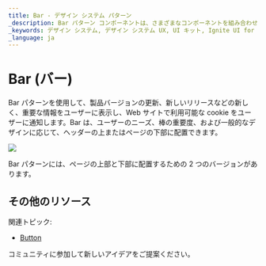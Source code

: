 ```yaml
---
title: Bar - デザイン システム パターン
_description: Bar パターン コンポーネントは、さまざまなコンポーネントを組み合わせて、ページの上部/下部に重要な情報または新しい情報を表示します。
_keywords: デザイン システム, デザイン システム UX, UI キット, Ignite UI for Angular, Angular, Angular デザイン システム, Angular 用のデザイン キット, Figma, Figma to Angular, Figma からコードをエクスポート, Figma HTML, Figma to HTML, Figma UI キット
_language: ja
---
```


# Bar (バー)

Bar パターンを使用して、製品バージョンの更新、新しいリリースなどの新しく、重要な情報をユーザーに表示し、Web サイトで利用可能な cookie をユーザーに通知します。Bar は、ユーザーのニーズ、棒の重要度、および一般的なデザインに応じて、ヘッダーの上またはページの下部に配置できます。

<img class="responsive-img" src="../images/bar.png" srcset="../images/bar@2x.png 2x" />

Bar パターンには、ページの上部と下部に配置するための 2 つのバージョンがあります。

## その他のリソース

関連トピック:

- [Button](../components/button.md)
  <div class="divider--half"></div>

コミュニティに参加して新しいアイデアをご提案ください。


